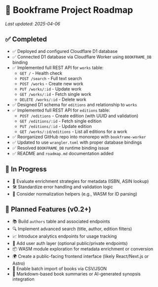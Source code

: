 # 📘 Bookframe Project Roadmap

_Last updated: 2025-04-06_

## ✅ Completed

- ✅ Deployed and configured Cloudflare D1 database
- ✅ Connected D1 database via Cloudflare Worker using `BOOKFRAME_DB` binding
- ✅ Implemented full REST API for `works` table:
  - `GET /` - Health check
  - `POST /search` - Full text search
  - `POST /works` - Create new work
  - `PUT /works/:id` - Update work
  - `GET /works/:id` - Fetch single work
  - `DELETE /works/:id` - Delete work
- ✅ Designed D1 schema for `editions` and relationship to `works`
- ✅ Implemented full REST API for `editions` table:
  - `POST /editions` - Create edition (with UUID and validation)
  - `GET /editions/:id` - Fetch single edition
  - `PUT /editions/:id` - Update edition
  - `GET /works/:id/editions` - List all editions for a work
- ✅ Reorganized GitHub repo into monorepo with `bookframe-worker`
- ✅ Updated to use `wrangler.toml` with proper database bindings
- ✅ Resolved `BOOKFRAME_DB` runtime binding issue
- ✅ README and `roadmap.md` documentation added

## 🚧 In Progress

- 🧪 Evaluate enrichment strategies for metadata (ISBN, ASIN lookup)
- 🛠️ Standardize error handling and validation logic
- 🔬 Consider normalization helpers (e.g., WASM for ID parsing)

## 🧪 Planned Features (v0.2+)

- 📚 Build `authors` table and associated endpoints
- 🔍 Implement advanced search (title, author, edition filters)
- 📈 Introduce analytics endpoints for usage tracking
- 🔐 Add user auth layer (optional public/private endpoints)
- 📦 WASM module exploration for metadata enrichment or conversion
- 🌍 Create a public-facing frontend interface (likely React/Next.js or Astro)
- 🔄 Enable batch import of books via CSV/JSON
- 📜 Markdown-based book summaries or AI-generated synopsis integration
